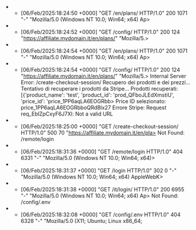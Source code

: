  - - [06/Feb/2025:18:24:50 +0000] "GET /en/plans/ HTTP/1.0" 200 1071 "-" "Mozilla/5.0 (Windows NT 10.0; Win64; x64) Ap>
 - - [06/Feb/2025:18:24:52 +0000] "GET /config/ HTTP/1.0" 200 124 "https://affiliate.mydomain.it/en/plans/" "Mozilla/5.>
 - - [06/Feb/2025:18:24:54 +0000] "GET /en/plans/ HTTP/1.0" 200 1071 "-" "Mozilla/5.0 (Windows NT 10.0; Win64; x64) Ap>
 - - [06/Feb/2025:18:24:54 +0000] "GET /config/ HTTP/1.0" 200 124 "https://affiliate.mydomain.it/en/plans/" "Mozilla/5.>
 Internal Server Error: /create-checkout-session/
 Recupero dei prodotti e dei prezzi...
 Tentativo di recuperare i prodotti da Stripe...
 Prodotti recuperati: [{'product_name': 'test', 'product_id': 'prod_QFboJLEdXmstiU', 'price_id': 'price_1PP6aqLA6EOGRbb>
 Price ID selezionato: price_1PP6aqLA6EOGRbboQRdBlx27
 Errore Stripe: Request req_EbIZpCxyF6J7Xl: Not a valid URL
 - - [06/Feb/2025:18:25:00 +0000] "GET /create-checkout-session/ HTTP/1.0" 500 70 "https://affiliate.mydomain.it/en/pla>
 Not Found: /remote/login
 - - [06/Feb/2025:18:31:36 +0000] "GET /remote/login HTTP/1.0" 404 6331 "-" "Mozilla/5.0 (Windows NT 10.0; Win64; x64)>
 - - [06/Feb/2025:18:31:37 +0000] "GET /login HTTP/1.0" 302 0 "-" "Mozilla/5.0 (Windows NT 10.0; Win64; x64) AppleWebK>
 - - [06/Feb/2025:18:31:38 +0000] "GET /it/login/ HTTP/1.0" 200 6955 "-" "Mozilla/5.0 (Windows NT 10.0; Win64; x64) Ap>
 Not Found: /config/.env
 - - [06/Feb/2025:18:32:08 +0000] "GET /config/.env HTTP/1.0" 404 6328 "-" "Mozilla/5.0 (X11; Ubuntu; Linux x86_64; 